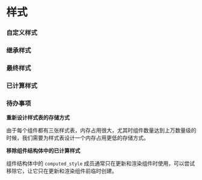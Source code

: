 # 样式

### 自定义样式

### 继承样式

### 最终样式

### 已计算样式

### 待办事项

**重新设计样式表的存储方式**

由于每个组件都有三张样式表，内存占用很大，尤其时组件数量达到上万数量级的时候，我们需要为样式表设计一个内存占用更低的存储方式。

**移除组件结构体中的已计算样式**

组件结构体中的 `computed_style` 成员通常只在更新和渲染组件时使用，可以尝试移除它，让它只在更新和渲染组件前临时创建。

